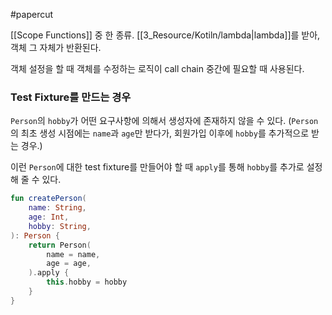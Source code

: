 #papercut 

[[Scope Functions]] 중 한 종류. [[3_Resource/Kotiln/lambda|lambda]]를 받아, 객체 그 자체가 반환된다.

객체 설정을 할 때 객체를 수정하는 로직이 call chain 중간에 필요할 때 사용된다.
### Test Fixture를 만드는 경우

`Person`의 `hobby`가 어떤 요구사항에 의해서 생성자에 존재하지 않을 수 있다. (`Person`의 최초 생성 시점에는 `name`과 `age`만 받다가, 회원가입 이후에 `hobby`를 추가적으로 받는 경우.)

이런 `Person`에 대한 test fixture를 만들어야 할 때 `apply`를 통해 `hobby`를 추가로 설정해 줄 수 있다.
```kotlin
fun createPerson(
	name: String,
	age: Int,
	hobby: String,
): Person {
	return Person(
		name = name,
		age = age,
	).apply {
		this.hobby = hobby
	}
}
```